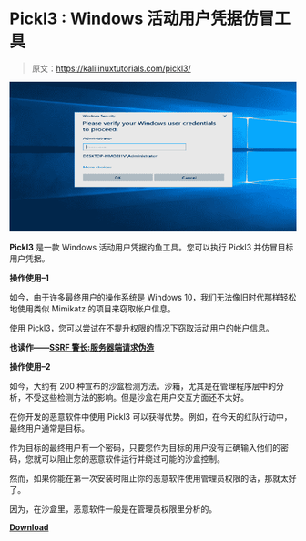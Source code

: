 # Pickl3 : Windows 活动用户凭据仿冒工具

> 原文：<https://kalilinuxtutorials.com/pickl3/>

[![Pickl3 : Windows Active User Credential Phishing Tool](img//e88ad3861e6d4aa4d8549e685c077b1f.png "Pickl3 : Windows Active User Credential Phishing Tool")](https://1.bp.blogspot.com/-ugFq-gRFdh0/Xm-4F8XO62I/AAAAAAAAFfo/5KgJbdxfBcg44L2WcwASnoCbl8kjzdohACLcBGAsYHQ/s1600/Pickl3%25281%2529.png)

**Pickl3** 是一款 Windows 活动用户凭据钓鱼工具。您可以执行 Pickl3 并仿冒目标用户凭据。

**操作使用–1**

如今，由于许多最终用户的操作系统是 Windows 10，我们无法像旧时代那样轻松地使用类似 Mimikatz 的项目来窃取帐户信息。

使用 Pickl3，您可以尝试在不提升权限的情况下窃取活动用户的帐户信息。

**也读作——[SSRF 警长:服务器端请求伪造](https://kalilinuxtutorials.com/ssrf-sheriff/)**

**操作使用–2**

如今，大约有 200 种宣布的沙盒检测方法。沙箱，尤其是在管理程序层中的分析，不受这些检测方法的影响。但是沙盒在用户交互方面还不太好。

在你开发的恶意软件中使用 Pickl3 可以获得优势。例如，在今天的红队行动中，最终用户通常是目标。

作为目标的最终用户有一个密码，只要您作为目标的用户没有正确输入他们的密码，您就可以阻止您的恶意软件运行并绕过可能的沙盒控制。

然而，如果你能在第一次安装时阻止你的恶意软件使用管理员权限的话，那就太好了。

因为，在沙盒里，恶意软件一般是在管理员权限里分析的。

[**Download**](https://github.com/hlldz/pickl3)